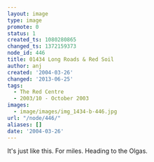```yaml
---
layout: image
type: image
promote: 0
status: 1
created_ts: 1080280865
changed_ts: 1372159373
node_id: 446
title: 01434 Long Roads & Red Soil
author: anj
created: '2004-03-26'
changed: '2013-06-25'
tags:
  - The Red Centre
  - 2003/10 - October 2003
images:
  - image/images/img_1434-b-446.jpg
url: "/node/446/"
aliases: []
date: '2004-03-26'
---
```

It's just like this.  For miles.  Heading to the Olgas.
